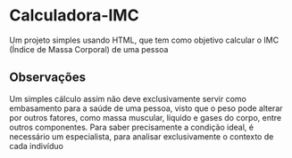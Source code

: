 # Calculadora-IMC

Um projeto simples usando HTML, que tem como objetivo calcular o IMC (Índice de Massa Corporal) de uma pessoa

## Observações

Um simples cálculo assim não deve exclusivamente servir como embasamento para a saúde de uma pessoa, visto que o peso pode alterar por outros fatores, como massa muscular, líquido e gases do corpo, entre outros componentes. Para saber precisamente a condição ideal, é necessário um especialista, para analisar exclusivamente o contexto de cada indivíduo 
